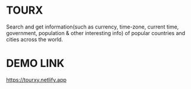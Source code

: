 # TOURX
Search and get information(such as currency, time-zone, current time, government, population &amp; other interesting info) of popular countries and cities across the world. 

# DEMO LINK
https://tourxy.netlify.app
